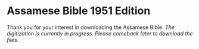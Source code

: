# Assamese Bible 1951 Edition

Thank you for your interest in downloading the Assamese Bible. _The digitization is currently in progress. Please comeback later to download the files._
